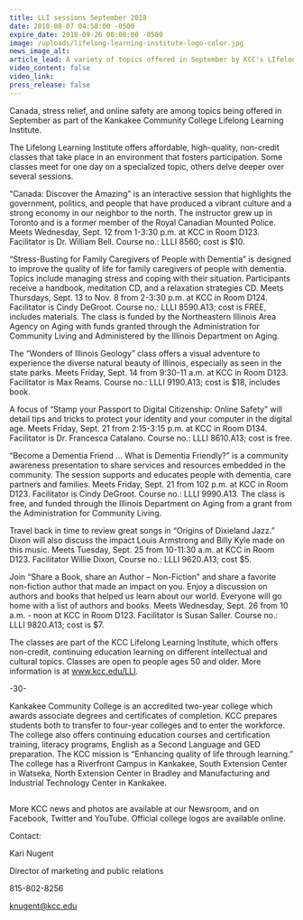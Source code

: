 ```yaml
---
title: LLI sessions September 2018
date: 2018-08-07 04:58:00 -0500
expire_date: 2018-09-26 00:00:00 -0500
image: /uploads/lifelong-learning-institute-logo-color.jpg
news_image_alt:
article_lead: A variety of topics offered in September by KCC's LIfelong Learning Institute
video_content: false
video_link:
press_release: false
---
```


Canada, stress relief, and online safety are among topics being offered in September as part of the Kankakee Community College Lifelong Learning Institute.

The Lifelong Learning Institute offers affordable, high-quality, non-credit classes that take place in an environment that fosters participation. Some classes meet for one day on a specialized topic, others delve deeper over several sessions.

“Canada: Discover the Amazing” is an interactive session that highlights the government, politics, and people that have produced a vibrant culture and a strong economy in our neighbor to the north. The instructor grew up in Toronto and is a former member of the Royal Canadian Mounted Police. Meets Wednesday, Sept. 12 from 1-3:30 p.m. at KCC in Room D123. Facilitator is Dr. William Bell. Course no.: LLLI 8560; cost is $10.

“Stress-Busting for Family Caregivers of People with Dementia” is designed to improve the quality of life for family caregivers of people with dementia. Topics include managing stress and coping with their situation. Participants receive a handbook, meditation CD, and a relaxation strategies CD. Meets Thursdays, Sept. 13 to Nov. 8 from 2-3:30 p.m. at KCC in Room D124. Facilitator is Cindy DeGroot. Course no.: LLLI 8590.A13; cost is FREE, includes materials. The class is funded by the Northeastern Illinois Area Agency on Aging with funds granted through the Administration for Community Living and Administered by the Illinois Department on Aging.

The “Wonders of Illinois Geology” class offers a visual adventure to experience the diverse natural beauty of Illinois, especially as seen in the state parks. Meets Friday, Sept. 14 from 9:30-11 a.m. at KCC in Room D123. Facilitator is Max Reams. Course no.: LLLI 9190.A13; cost is $18, includes book.

A focus of “Stamp your Passport to Digital Citizenship: Online Safety” will detail tips and tricks to protect your identity and your computer in the digital age. Meets Friday, Sept. 21 from 2:15-3:15 p.m. at KCC in Room D134. Facilitator is Dr. Francesca Catalano. Course no.: LLLI 8610.A13; cost is free.

“Become a Dementia Friend … What is Dementia Friendly?” is a community awareness presentation to share services and resources embedded in the community. The session supports and educates people with dementia, care partners and families. Meets Friday, Sept. 21 from 102 p.m. at KCC in Room D123. Facilitator is Cindy DeGroot. Course no.: LLLI 9990.A13. The class is free, and funded through the Illinois Department on Aging from a grant from the Administration for Community Living.

Travel back in time to review great songs in “Origins of Dixieland Jazz.” Dixon will also discuss the impact Louis Armstrong and Billy Kyle made on this music. Meets Tuesday, Sept. 25 from 10-11:30 a.m. at KCC in Room D123. Facilitator Willie Dixon, Course no.: LLLI 9620.A13; cost $5.

Join “Share a Book, share an Author – Non-Fiction” and share a favorite non-fiction author that made an impact on you. Enjoy a discussion on authors and books that helped us learn about our world. Everyone will go home with a list of authors and books. Meets Wednesday, Sept. 26 from 10 a.m. - noon at KCC in Room D123. Facilitator is Susan Saller. Course no.: LLLI 9820.A13; cost is $7.

The classes are part of the KCC Lifelong Learning Institute, which offers non-credit, continuing education learning on different intellectual and cultural topics. Classes are open to people ages 50 and older. More information is at www.kcc.edu/LLI.

-30-

Kankakee Community College is an accredited two-year college which awards associate degrees and certificates of completion. KCC prepares students both to transfer to four-year colleges and to enter the workforce. The college also offers continuing education courses and certification training, literacy programs, English as a Second Language and GED preparation. The KCC mission is “Enhancing quality of life through learning.” The college has a Riverfront Campus in Kankakee, South Extension Center in Watseka, North Extension Center in Bradley and Manufacturing and Industrial Technology Center in Kankakee.

## #

More KCC news and photos are available at our Newsroom, and on Facebook, Twitter and YouTube. Official college logos are available online.

Contact:

Kari Nugent

Director of marketing and public relations

815-802-8256

knugent@kcc.edu